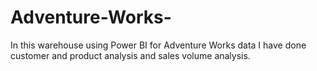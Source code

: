 # Adventure-Works-
In this warehouse using Power BI for Adventure Works data I have done customer and product analysis and sales volume analysis.
